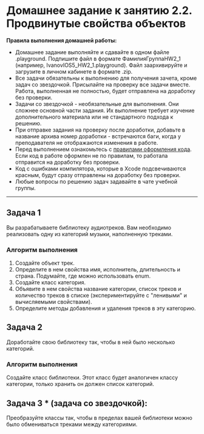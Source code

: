 # Домашнее задание к занятию 2.2. Продвинутые свойства объектов

**Правила выполнения домашней работы:** 
* Домашнее задание выполняйте и сдавайте в одном файле .playground. Подпишите файл в формате ФамилияГруппаHW2_1 (например, IvanovIOS5_HW2_1.playground). Файл заархивируйте и загрузите в личном кабинете в формате .zip. 
* Все задачи обязательны к выполнению для получения зачета, кроме задач со звездочкой. Присылайте на проверку все задачи вместе. Работа, выполненная не полностью, будет отправлена на доработку без проверки.
* Задачи со звездочкой - необязательные для выполнения. Они сложнее основной части задания. Их выполнение требует изучение дополнительного материала или не стандартного подхода к решению.
* При отправке задания на проверку после доработки, добавьте в название архива номер доработки - встречаются баги, когда у преподавателя не отображаются изменения в работе.
* Перед выполнением ознакомьтесь с [правилами оформления кода](https://github.com/netology-code/bios-2-homeworks/blob/master/swift-code-syle-guide.md). Если код в работе оформлен не по правилам, то работала отправится на доработку без проверки.
* Код с ошибками компилятора, которые в Xcode подсвечиваются красным, будут сразу отправлены на доработку без проверки.
* Любые вопросы по решению задач задавайте в чате учебной группы.

---

## Задача 1

Вы разрабатываете библиотеку аудиотреков. Вам необходимо реализовать одну из категорий музыки, наполненную треками.

### Алгоритм выполнения

1. Создайте объект трек.
2. Определите в нем свойства имя, исполнитель, длительность и страна. Подумайте, где можно использовать enum.
3. Создайте класс категория.
4. Объявите в нем свойства название категории, список треков и количество треков в списке (экспериментируйте с "ленивыми" и вычисляемыми свойствами).
5. Определите методы добавления и удаления треков в эту категорию.

## Задача 2

Доработайте свою библиотеку так, чтобы в ней было несколько категорий.

### Алгоритм выполнения

Создайте класс библиотеки. Этот класс будет аналогичен классу категории, только хранить он должен список категорий.

## Задача 3 * (задача со звездочкой):

Преобразуйте классы так, чтобы в пределах вашей библиотеки можно было обмениваться треками между категориями.
